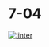 # 7-04
[![linter](https://github.com/Rewa718/7-04/workflows/linter/badge.svg)](https://github.com/marketplace/actions/super-linter)   
